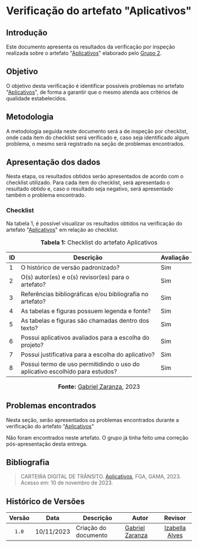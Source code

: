 # Verificação do artefato "Aplicativos"

## Introdução

Este documento apresenta os resultados da verificação por inspeção realizada sobre o artefato "[Aplicativos](https://requisitos-de-software.github.io/2023.2-Carteira_Digital_de_Transito/planejamento/aplicativo/)" elaborado pelo [Grupo 2](https://requisitos-de-software.github.io/2023.2-Carteira_Digital_de_Transito/).

## Objetivo

O objetivo desta verificação é identificar possíveis problemas no artefato "[Aplicativos](https://requisitos-de-software.github.io/2023.2-Carteira_Digital_de_Transito/planejamento/aplicativo/)", de forma a garantir que o mesmo atenda aos critérios de qualidade estabelecidos.

## Metodologia

A metodologia seguida neste documento será a de inspeção por checklist, onde cada item do checklist será verificado e, caso seja identificado algum problema, o mesmo será registrado na seção de problemas encontrados. 



## Apresentação dos dados

Nesta etapa, os resultados obtidos serão apresentados de acordo com o checklist utilizado. Para cada item do checklist, será apresentado o resultado obtido e, caso o resultado seja negativo, será apresentado também o problema encontrado.

### Checklist 

Na tabela 1, é possível visualizar os resultados obtidos na verificação do artefato "[Aplicativos](https://requisitos-de-software.github.io/2023.2-Carteira_Digital_de_Transito/planejamento/aplicativo/)" em relação ao checklist.

<div align="center">
<font size="3"><p style="text-align: center"><b>Tabela 1:</b> Checklist do artefato Aplicativos</p></font>

<table>

<thead>
    <tr>
        <th>ID</th>
        <th>Descrição</th>
        <th>Avaliação</th>
    </tr>
</thead>
<tbody>
    <tr>
        <td>  1 </td>
        <td> O histórico de versão padronizado?  </td>
        <td> Sim </td>
    </tr>
    <tr>
        <td>  2 </td>
        <td> O(s) autor(es) e o(s) revisor(es) para
o artefato?  </td>
        <td> Sim </td>
    </tr>
    <tr>
        <td>  3 </td>
        <td> Referências bibliográficas e/ou bibliografia
no artefato?  </td>
        <td> Sim </td>
    </tr>
    <tr>
        <td>  4 </td>
        <td> As tabelas e figuras possuem legenda e
fonte?  </td>
        <td> Sim </td>
    </tr>
    <tr>
        <td>  5 </td>
        <td> As tabelas e figuras são chamadas dentro
dos texto?  </td>
        <td> Sim </td>
    </tr>
    <tr>
        <td>  6 </td>
        <td> Possui aplicativos avaliados para a escolha do projeto?  </td>
        <td> Sim </td>
    </tr>
    <tr>
        <td>  7 </td>
        <td>  Possui justificativa para a escolha do aplicativo? </td>
        <td> Sim </td>
    </tr>
    <tr>
        <td>  8 </td>
        <td>  Possui termo de uso permitidindo o uso do aplicativo escolhido para estudos? </td>
        <td> Sim </td>
    </tr>
       
</tbody>
</table>


<font size="3"><p style="text-align: center"><b>Fonte:</b> <a href="https://github.com/GZaranza">Gabriel Zaranza</a>, 2023</p></font>
</div>




## Problemas encontrados

Nesta seção, serão apresentados os problemas encontrados durante a verificação do artefato "[Aplicativos](https://requisitos-de-software.github.io/2023.2-Carteira_Digital_de_Transito/planejamento/aplicativo/)"

Não foram encontrados neste artefato. O grupo já tinha feito uma correção pós-apresentação desta entrega.

## Bibliografia

> CARTEIRA DIGITAL DE TRÂNSITO. [Aplicativos](https://requisitos-de-software.github.io/2023.2-Carteira_Digital_de_Transito/planejamento/aplicativo/), FGA, GAMA, 2023. Acesso em: 10 de novembro de 2023.

## Histórico de Versões

| Versão | Data   | Descrição     | Autor     |  Revisor        |
| :----: | ------ | ------------- | --------- | :-------------: |
| `1.0`  | 10/11/2023 | Criação do documento  | [Gabriel Zaranza](https://github.com/GZaranza) |[Izabella Alves](https://github.com/izabellaalves)| 